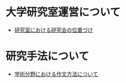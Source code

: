 # 大学研究室運営について
* [研究室における研究会の位置づけ](https://github.com/ymmt3-lab/lab-management/blob/master/what-is-research-meeting.md)

# 研究手法について
* [学術分野における作文方法について](https://github.com/ymmt3-lab/lab-management/blob/master/how-to-write-a-paper.md)
